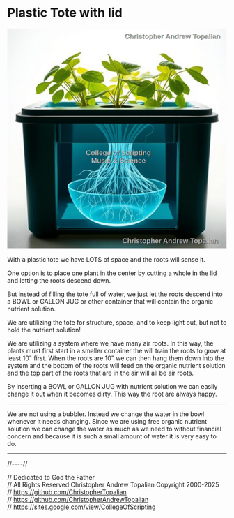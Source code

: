 # Plastic Tote with lid

![001](textures/001.png)

With a plastic tote we have LOTS of space and the roots will sense it.

One option is to place one plant in the center by cutting a whole in the lid and letting the roots descend down.

But instead of filling the tote full of water, we just let the roots descend into a BOWL or GALLON JUG or other container that will contain the organic nutrient solution.

We are utilizing the tote for structure, space, and to keep light out, but not to hold the nutrient solution!

We are utilizing a system where we have many air roots. In this way, the plants must first start in a smaller container the will train the roots to grow at least 10" first. When the roots are 10" we can then hang them down into the system and the bottom of the roots will feed on the organic nutrient solution and the top part of the roots that are in the air will all be air roots.

By inserting a BOWL or GALLON JUG with nutrient solution we can easily change it out when it becomes dirty. This way the root are always happy.

---

We are not using a bubbler.
Instead we change the water in the bowl whenever it needs changing.
Since we are using free organic nutrient solution we can change the water as much as we need to without financial concern and because it is such a small amount of water it is very easy to do.

---

//----//

// Dedicated to God the Father  
// All Rights Reserved Christopher Andrew Topalian Copyright 2000-2025  
// https://github.com/ChristopherTopalian  
// https://github.com/ChristopherAndrewTopalian  
// https://sites.google.com/view/CollegeOfScripting  
